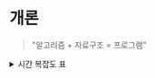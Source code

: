 # 개론 <br>

>"알고리즘 + 자료구조 = 프로그램"




<details><summary>시간 복잡도 표
</summary>
<table>
<thead><tr><th>자료구조</th><th>접근</th><th>탐색</th><th>삽입</th><th>삭제</th></tr></thead>
<tbody><tr><td>배열</td><td>O(1)</td><td>O(n)</td><td>O(n) (선형 시간 복잡도)</td><td>O(n)</td></tr>
        <tr><td>스택</td><td>O(n)</td><td>O(n)</td><td>O(1)</td><td>O(1)</td></tr>
        <tr><td>큐</td><td>O(n)</td><td>O(n)</td><td>O(1) (상수 시간 복잡도)</td><td>O(1)</td></tr>
        <tr><td>링크드 리스트</td><td>O(n)</td><td>O(n)</td><td>O(1) (단, 탐색이 선행되어야 함)</td><td>O(1) (단, 탐색이 선행되어야 함)</td></tr>
        <tr><td>이진 탐색 트리</td><td>O(log n)</td><td>O(log n)</td><td>O(log n) (단, 방법에 따라 다름)</td><td>O(log n) (단, 방법에 따라 다름)</td></tr>
</tbody>
</table>
</details>





